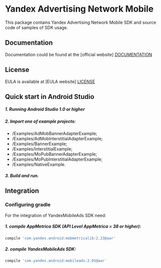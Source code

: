 # Yandex Advertising Network Mobile
This package contains Yandex Advertising Network Mobile SDK and source code of samples of SDK usage.

## Documentation
Documentation could be found at the [official website] [DOCUMENTATION]

## License
EULA is available at [EULA website] [LICENSE] 

## Quick start in Android Studio

##### 1. Running Android Studio 1.0 or higher

##### 2. Import one of example projects:
* /Examples/AdMobBannerAdapterExample;
* /Examples/AdMobInterstitialAdapterExample;
* /Examples/BannerExample;
* /Examples/InterstitialExample;
* /Examples/MoPubBannerAdapterExample;
* /Examples/MoPubInterstitialAdapterExample;
* /Examples/NativeExample.

##### 3. Build and run.

## Integration

### Configuring gradle

For the integration of YandexMobileAds SDK need:
##### 1. compile AppMetrica SDK (API Level AppMetrica = 38 or higher):

```sh
compile 'com.yandex.android:mobmetricalib:2.23@aar'
```

##### 2. compile YandexMobileAds SDK:

```sh
compile 'com.yandex.android:mobileads:2.01@aar'
```

[DOCUMENTATION]: https://tech.yandex.ru/mobile-ads/
[LICENSE]: https://legal.yandex.com/partner_ch/
